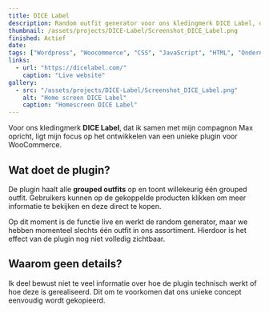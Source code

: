 ```yaml
---
title: DICE Label
description: Random outfit generator voor ons kledingmerk DICE Label, dat ik samen met mijn compagnon Max opricht.
thumbnail: /assets/projects/DICE-Label/Screenshot_DICE_Label.png
finished: Actief
date: 
tags: ["Wordpress", "Woocommerce", "CSS", "JavaScript", "HTML", "Ondernemen"]
links:
  - url: "https://dicelabel.com/"
    caption: "Live website"
gallery:
  - src: "/assets/projects/DICE-Label/Screenshot_DICE_Label.png"
    alt: "Home screen DICE Label"
    caption: "Homescreen DICE Label"
---
```


Voor ons kledingmerk **DICE Label**, dat ik samen met mijn compagnon Max opricht, ligt mijn focus op het ontwikkelen van een unieke plugin voor WooCommerce.

## Wat doet de plugin?

De plugin haalt alle **grouped outfits** op en toont willekeurig één grouped outfit. Gebruikers kunnen op de gekoppelde producten klikken om meer informatie te bekijken en deze direct te kopen. 

Op dit moment is de functie live en werkt de random generator, maar we hebben momenteel slechts één outfit in ons assortiment. Hierdoor is het effect van de plugin nog niet volledig zichtbaar.

## Waarom geen details?

Ik deel bewust niet te veel informatie over hoe de plugin technisch werkt of hoe deze is gerealiseerd. Dit om te voorkomen dat ons unieke concept eenvoudig wordt gekopieerd.